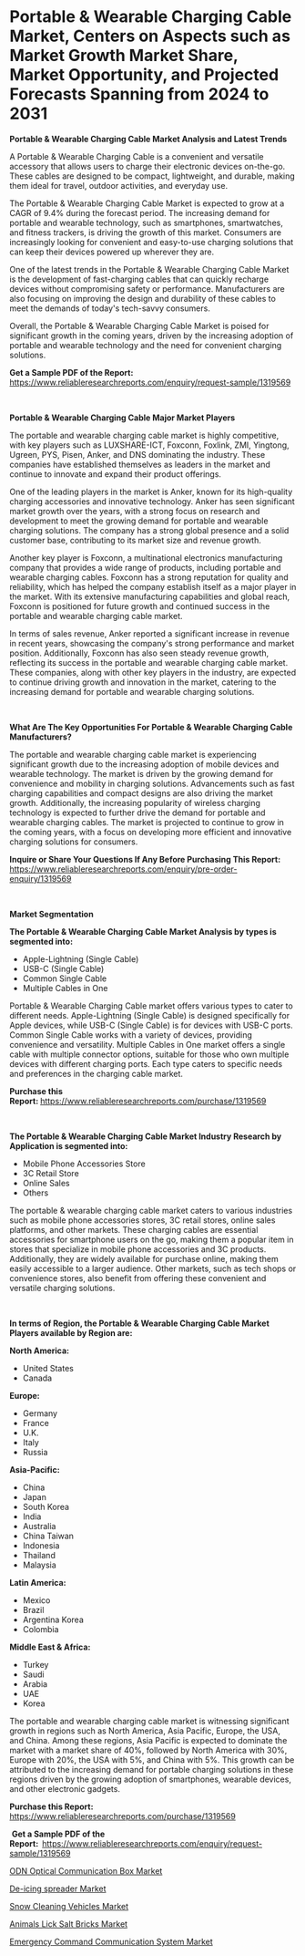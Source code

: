 <p><h1>Portable & Wearable Charging Cable Market, Centers on Aspects such as Market Growth Market Share, Market Opportunity, and Projected Forecasts Spanning from 2024 to 2031</h1></p><p><strong>Portable & Wearable Charging Cable Market Analysis and Latest Trends</strong></p>
<p><p>A Portable & Wearable Charging Cable is a convenient and versatile accessory that allows users to charge their electronic devices on-the-go. These cables are designed to be compact, lightweight, and durable, making them ideal for travel, outdoor activities, and everyday use.</p><p>The Portable & Wearable Charging Cable Market is expected to grow at a CAGR of 9.4% during the forecast period. The increasing demand for portable and wearable technology, such as smartphones, smartwatches, and fitness trackers, is driving the growth of this market. Consumers are increasingly looking for convenient and easy-to-use charging solutions that can keep their devices powered up wherever they are.</p><p>One of the latest trends in the Portable & Wearable Charging Cable Market is the development of fast-charging cables that can quickly recharge devices without compromising safety or performance. Manufacturers are also focusing on improving the design and durability of these cables to meet the demands of today's tech-savvy consumers.</p><p>Overall, the Portable & Wearable Charging Cable Market is poised for significant growth in the coming years, driven by the increasing adoption of portable and wearable technology and the need for convenient charging solutions.</p></p>
<p><strong>Get a Sample PDF of the Report:&nbsp;</strong> <a href="https://www.reliableresearchreports.com/enquiry/request-sample/1319569">https://www.reliableresearchreports.com/enquiry/request-sample/1319569</a></p>
<p>&nbsp;</p>
<p><strong>Portable & Wearable Charging Cable Major Market Players</strong></p>
<p><p>The portable and wearable charging cable market is highly competitive, with key players such as LUXSHARE-ICT, Foxconn, Foxlink, ZMI, Yingtong, Ugreen, PYS, Pisen, Anker, and DNS dominating the industry. These companies have established themselves as leaders in the market and continue to innovate and expand their product offerings.</p><p>One of the leading players in the market is Anker, known for its high-quality charging accessories and innovative technology. Anker has seen significant market growth over the years, with a strong focus on research and development to meet the growing demand for portable and wearable charging solutions. The company has a strong global presence and a solid customer base, contributing to its market size and revenue growth.</p><p>Another key player is Foxconn, a multinational electronics manufacturing company that provides a wide range of products, including portable and wearable charging cables. Foxconn has a strong reputation for quality and reliability, which has helped the company establish itself as a major player in the market. With its extensive manufacturing capabilities and global reach, Foxconn is positioned for future growth and continued success in the portable and wearable charging cable market.</p><p>In terms of sales revenue, Anker reported a significant increase in revenue in recent years, showcasing the company's strong performance and market position. Additionally, Foxconn has also seen steady revenue growth, reflecting its success in the portable and wearable charging cable market. These companies, along with other key players in the industry, are expected to continue driving growth and innovation in the market, catering to the increasing demand for portable and wearable charging solutions.</p></p>
<p>&nbsp;</p>
<p><strong>What Are The Key Opportunities For Portable & Wearable Charging Cable Manufacturers?</strong></p>
<p><p>The portable and wearable charging cable market is experiencing significant growth due to the increasing adoption of mobile devices and wearable technology. The market is driven by the growing demand for convenience and mobility in charging solutions. Advancements such as fast charging capabilities and compact designs are also driving the market growth. Additionally, the increasing popularity of wireless charging technology is expected to further drive the demand for portable and wearable charging cables. The market is projected to continue to grow in the coming years, with a focus on developing more efficient and innovative charging solutions for consumers.</p></p>
<p><strong>Inquire or Share Your Questions If Any Before Purchasing This Report:</strong> <a href="https://www.reliableresearchreports.com/enquiry/pre-order-enquiry/1319569">https://www.reliableresearchreports.com/enquiry/pre-order-enquiry/1319569</a></p>
<p>&nbsp;</p>
<p><strong>Market Segmentation</strong></p>
<p><strong>The Portable & Wearable Charging Cable Market Analysis by types is segmented into:</strong></p>
<p><ul><li>Apple-Lightning (Single Cable)</li><li>USB-C (Single Cable)</li><li>Common Single Cable</li><li>Multiple Cables in One</li></ul></p>
<p><p>Portable & Wearable Charging Cable market offers various types to cater to different needs. Apple-Lightning (Single Cable) is designed specifically for Apple devices, while USB-C (Single Cable) is for devices with USB-C ports. Common Single Cable works with a variety of devices, providing convenience and versatility. Multiple Cables in One market offers a single cable with multiple connector options, suitable for those who own multiple devices with different charging ports. Each type caters to specific needs and preferences in the charging cable market.</p></p>
<p><strong>Purchase this Report:&nbsp;</strong><a href="https://www.reliableresearchreports.com/purchase/1319569">https://www.reliableresearchreports.com/purchase/1319569</a></p>
<p>&nbsp;</p>
<p><strong>The Portable & Wearable Charging Cable Market Industry Research by Application is segmented into:</strong></p>
<p><ul><li>Mobile Phone Accessories Store</li><li>3C Retail Store</li><li>Online Sales</li><li>Others</li></ul></p>
<p><p>The portable & wearable charging cable market caters to various industries such as mobile phone accessories stores, 3C retail stores, online sales platforms, and other markets. These charging cables are essential accessories for smartphone users on the go, making them a popular item in stores that specialize in mobile phone accessories and 3C products. Additionally, they are widely available for purchase online, making them easily accessible to a larger audience. Other markets, such as tech shops or convenience stores, also benefit from offering these convenient and versatile charging solutions.</p></p>
<p>&nbsp;</p>
<p><strong>In terms of Region, the Portable & Wearable Charging Cable Market Players available by Region are:</strong></p>
<p>
    <p> <strong> North America: </strong>
        <ul>
            <li>United States</li>
            <li>Canada</li>
        </ul>
        </p> 
    <p> <strong> Europe: </strong>
        <ul>
            <li>Germany</li>
            <li>France</li>
            <li>U.K.</li>
            <li>Italy</li>
            <li>Russia</li>
        </ul>
        </p> 
    <p> <strong> Asia-Pacific: </strong>
        <ul>
            <li>China</li>
            <li>Japan</li>
            <li>South Korea</li>
            <li>India</li>
            <li>Australia</li>
            <li>China Taiwan</li>
            <li>Indonesia</li>
            <li>Thailand</li>
            <li>Malaysia</li>
        </ul>
        </p> 
    <p> <strong> Latin America: </strong>
        <ul>
            <li>Mexico</li>
            <li>Brazil</li>
            <li>Argentina Korea</li>
            <li>Colombia</li>
        </ul>
        </p> 
    <p> <strong> Middle East & Africa: </strong>
        <ul>
            <li>Turkey</li>
            <li>Saudi</li>
            <li>Arabia</li>
            <li>UAE</li>
            <li>Korea</li>
        </ul>
    </p>
    </p>
<p><p>The portable and wearable charging cable market is witnessing significant growth in regions such as North America, Asia Pacific, Europe, the USA, and China. Among these regions, Asia Pacific is expected to dominate the market with a market share of 40%, followed by North America with 30%, Europe with 20%, the USA with 5%, and China with 5%. This growth can be attributed to the increasing demand for portable charging solutions in these regions driven by the growing adoption of smartphones, wearable devices, and other electronic gadgets.</p></p>
<p><strong>Purchase this Report: </strong><a href="https://www.reliableresearchreports.com/purchase/1319569">https://www.reliableresearchreports.com/purchase/1319569</a></p>
<p>&nbsp;<strong>Get a Sample PDF of the Report:&nbsp;&nbsp;</strong><a href="https://www.reliableresearchreports.com/enquiry/request-sample/1319569">https://www.reliableresearchreports.com/enquiry/request-sample/1319569</a></p>
<p><strong></strong></p>
<p><p><a href="https://github.com/angelajermaine/Market-Research-Report-List-2/blob/main/odn-optical-communication-box-market.md">ODN Optical Communication Box Market</a></p><p><a href="https://copper-carbon-84f.notion.site/De-icing-spreader-Market-Size-Focuses-on-Market-Dynamics-In-Depth-Analysis-and-Future-Projections-o-82639602dd364203985a6d62d0d66abb">De-icing spreader Market</a></p><p><a href="https://circular-yam-9b9.notion.site/Snow-Cleaning-Vehicles-Market-Size-Market-Share-and-Global-Market-Analysis-Report-2024-2031-1e49084d21534df49855082d9f9f76a9">Snow Cleaning Vehicles Market</a></p><p><a href="https://view.publitas.com/reportprime-1/animals-lick-salt-bricks-market-centers-on-aspects-such-as-market-growth-market-share-market-opportunity-and-projected-forecasts-spanning-from-2024-to-2031/">Animals Lick Salt Bricks Market</a></p><p><a href="https://view.publitas.com/reportprime-1/emergency-command-communication-system-market-size-evaluating-its-market-trends-growth-and-projections-2024-2031/">Emergency Command Communication System Market</a></p></p>